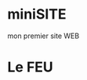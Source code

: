 # miniSITE
mon premier site WEB
<!DOCTYPE html>
<html>
  <head>
    <title>yolo</title>
  </head>
  <body>
    <h1>Le FEU</h1>
  </body>
</html>

